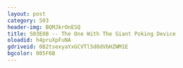 ```yaml
---
layout: post 
category: S03 
header-img: BQMJkrOnESQ 
title: S03E08 -- The One With The Giant Poking Device 
oloadid: h4pruXpFuNA 
gdriveid: 0B2tsexyaYxGCVTl5d0dVbHZWM1E 
bgcolor: 005F6B
--- 
```

<!--more--> 

